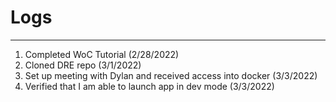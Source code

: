 # Logs
---

1. Completed WoC Tutorial (2/28/2022)
2. Cloned DRE repo (3/1/2022)
3. Set up meeting with Dylan and received access into docker (3/3/2022)
4. Verified that I am able to launch app in dev mode (3/3/2022)

